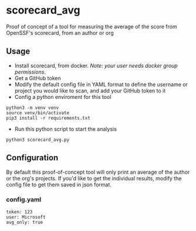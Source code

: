 # scorecard_avg
Proof of concept of a tool for measuring the average of the score from OpenSSF's scorecard, from an author or org

## Usage

- Install scorecard, from docker. *Note: your user needs docker group permissions*.
- Get a GitHub token
- Modify the default config file in YAML format to define the username or project you would like to scan, and add your GitHub token to it
- Config a python enviroment for this tool
```
python3 -m venv venv
source venv/bin/activate
pip3 install -r requirements.txt
```
- Run this python script to start the analysis

```
python3 scorecard_avg.py
```

## Configuration

By default this proof-of-concept tool will only print an average of the author or the org's projects. If you'd like to get the individual results, modify the config file to get them saved in json format.

### config.yaml

```
token: 123
user: Microsoft
avg_only: true
```
